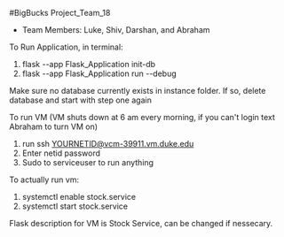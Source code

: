 #BigBucks Project_Team_18
- Team Members: Luke, Shiv, Darshan, and Abraham


To Run Application, in terminal:
1. flask --app Flask_Application init-db
2. flask --app Flask_Application run --debug

Make sure no database currently exists in instance folder. 
If so, delete database and start with step one again

To run VM (VM shuts down at 6 am every morning, if you can't login text Abraham to turn VM on)
1. run ssh YOURNETID@vcm-39911.vm.duke.edu
2. Enter netid password
3. Sudo to serviceuser to run anything

To actually run vm:
1. systemctl enable stock.service
2. systemctl start stock.service

Flask description for VM is Stock Service, can be changed if nessecary. 
